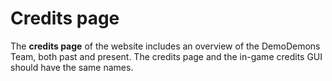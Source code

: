 # Credits page
The **credits page** of the website includes an overview of the DemoDemons Team, both past and present. The credits page and the in-game credits GUI should have the same names.
